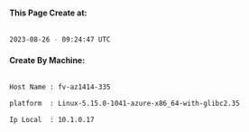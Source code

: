 
   
#### This Page Create at:

```bash

2023-08-26 - 09:24:47 UTC

```

#### Create By Machine:

```bash

Host Name : fv-az1414-335

platform  : Linux-5.15.0-1041-azure-x86_64-with-glibc2.35

Ip Local  : 10.1.0.17

```

